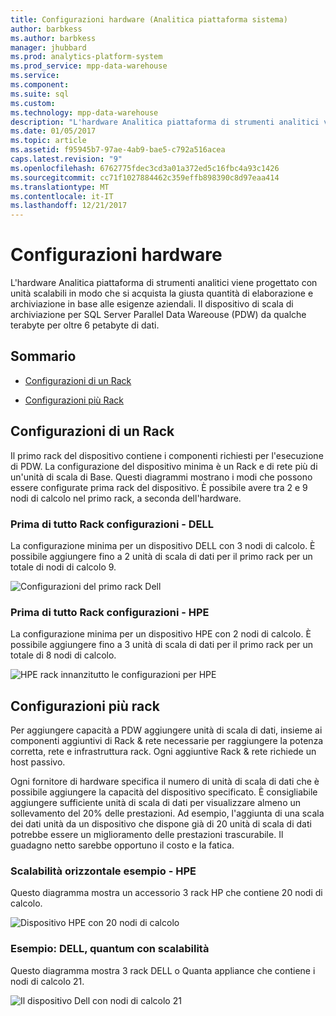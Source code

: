 ```yaml
---
title: Configurazioni hardware (Analitica piattaforma sistema)
author: barbkess
ms.author: barbkess
manager: jhubbard
ms.prod: analytics-platform-system
ms.prod_service: mpp-data-warehouse
ms.service: 
ms.component: 
ms.suite: sql
ms.custom: 
ms.technology: mpp-data-warehouse
description: "L'hardware Analitica piattaforma di strumenti analitici viene progettato con unità scalabili in modo che si acquista la giusta quantità di elaborazione e archiviazione in base alle esigenze aziendali."
ms.date: 01/05/2017
ms.topic: article
ms.assetid: f95945b7-97ae-4ab9-bae5-c792a516acea
caps.latest.revision: "9"
ms.openlocfilehash: 6762775fdec3cd3a01a372ed5c16fbc4a93c1426
ms.sourcegitcommit: cc71f1027884462c359effb898390c8d97eaa414
ms.translationtype: MT
ms.contentlocale: it-IT
ms.lasthandoff: 12/21/2017
---
```

# <a name="hardware-configurations"></a>Configurazioni hardware
L'hardware Analitica piattaforma di strumenti analitici viene progettato con unità scalabili in modo che si acquista la giusta quantità di elaborazione e archiviazione in base alle esigenze aziendali. Il dispositivo di scala di archiviazione per SQL Server Parallel Data Wareouse (PDW) da qualche terabyte per oltre 6 petabyte di dati.  
  
## <a name="contents"></a>Sommario  
  
-   [Configurazioni di un Rack](#section1)  
  
-   [Configurazioni più Rack](#section2)  

  
## <a name="section1"></a>Configurazioni di un Rack  
Il primo rack del dispositivo contiene i componenti richiesti per l'esecuzione di PDW. La configurazione del dispositivo minima è un Rack e di rete più di un'unità di scala di Base. Questi diagrammi mostrano i modi che possono essere configurate prima rack del dispositivo. È possibile avere tra 2 e 9 nodi di calcolo nel primo rack, a seconda dell'hardware.  
  
### <a name="first-rack-configurations---dell"></a>Prima di tutto Rack configurazioni - DELL  
La configurazione minima per un dispositivo DELL con 3 nodi di calcolo. È possibile aggiungere fino a 2 unità di scala di dati per il primo rack per un totale di nodi di calcolo 9.  
  
![Configurazioni del primo rack Dell](media/first-rack-configurations-dell.png "configurazioni del primo rack Dell")  
  
### <a name="first-rack-configurations---hpe"></a>Prima di tutto Rack configurazioni - HPE  
La configurazione minima per un dispositivo HPE con 2 nodi di calcolo. È possibile aggiungere fino a 3 unità di scala di dati per il primo rack per un totale di 8 nodi di calcolo.  
  
![HPE rack innanzitutto le configurazioni per HPE](media/first-rack-configurations-hpe.png "HPE rack innanzitutto le configurazioni")  
  
## <a name="section2"></a>Configurazioni più rack  
Per aggiungere capacità a PDW aggiungere unità di scala di dati, insieme ai componenti aggiuntivi di Rack & rete necessarie per raggiungere la potenza corretta, rete e infrastruttura rack. Ogni aggiuntive Rack & rete richiede un host passivo.  
  
Ogni fornitore di hardware specifica il numero di unità di scala di dati che è possibile aggiungere la capacità del dispositivo specificato. È consigliabile aggiungere sufficiente unità di scala di dati per visualizzare almeno un sollevamento del 20% delle prestazioni. Ad esempio, l'aggiunta di una scala dei dati unità da un dispositivo che dispone già di 20 unità di scala di dati potrebbe essere un miglioramento delle prestazioni trascurabile. Il guadagno netto sarebbe opportuno il costo e la fatica.  
  
### <a name="scale-out-example---hpe"></a>Scalabilità orizzontale esempio - HPE  
Questo diagramma mostra un accessorio 3 rack HP che contiene 20 nodi di calcolo.  
  
![Dispositivo HPE con 20 nodi di calcolo](media/scale-out-hpe.png "accessorio HPE con 20 nodi di calcolo")  
  
### <a name="scale-out-example--dell-quanta"></a>Esempio: DELL, quantum con scalabilità  
Questo diagramma mostra 3 rack DELL o Quanta appliance che contiene i nodi di calcolo 21.  
  
![Il dispositivo Dell con nodi di calcolo 21](media/scale-out-dell.png "dispositivo Dell con 21 nodi di calcolo")  
 
